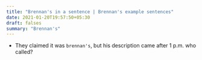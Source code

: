 ```yaml
---
title: "Brennan's in a sentence | Brennan's example sentences"
date: 2021-01-20T19:57:50+05:30
draft: falses
summary: "Brennan's"
---
```

- They claimed it was `brennan's`, but his description came after 1 p.m. who called?
                 
